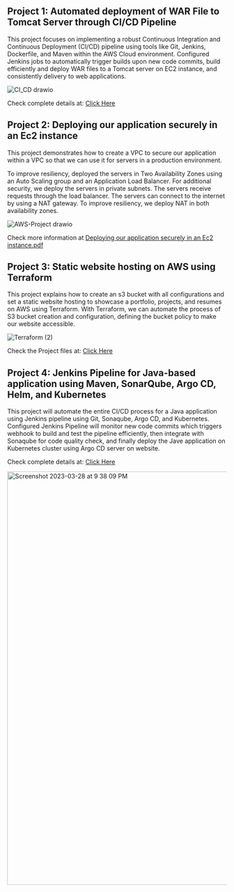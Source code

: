 ## Project 1: Automated deployment of WAR File to Tomcat Server through CI/CD Pipeline

This project focuses on implementing a robust Continuous Integration and Continuous Deployment (CI/CD) pipeline using tools like Git, Jenkins, Dockerfile, and Maven within the AWS Cloud environment. Configured Jenkins jobs to automatically trigger builds upon new code commits, build efficiently and deploy WAR files to a Tomcat server on EC2 instance, and consistently delivery to web applications.

![CI_CD drawio](https://github.com/Jayalakshmi-i/CI-CD/assets/141424247/6ac088da-e782-4e0f-a6f8-3ba46420c49b)

<p>Check complete details at: <a href="https://github.com/Jayalakshmi-i/CI-CD" target="blank">Click Here</a></p>

## Project 2: Deploying our application securely in an Ec2 instance

This project demonstrates how to create a VPC to secure our application within a VPC so that we can use it for servers in a production environment.

To improve resiliency, deployed the servers in Two Availability Zones using an Auto Scaling group and an Application Load Balancer. For additional security, we deploy the servers in private subnets. The servers receive requests through the load balancer. The servers can connect to the internet by using a NAT gateway. To improve resiliency, we deploy NAT in both availability zones.

![AWS-Project drawio](https://github.com/Jayalakshmi-i/CI-CD/assets/141424247/645109ef-a867-4270-ba82-459b5e5f8700)

Check more information at [Deploying our application securely in an Ec2 instance.pdf](https://github.com/Jayalakshmi-i/jayatestrepo/files/13688174/Deploying.our.application.securely.in.an.Ec2.instance.pdf)

## Project 3: Static website hosting on AWS using Terraform 

This project explains how to create an s3 bucket with all configurations and set a static website hosting to showcase a portfolio, projects, and resumes on AWS using Terraform.
With Terraform, we can automate the process of S3 bucket creation and configuration, defining the bucket policy to make our website accessible.

![Terraform (2)](https://github.com/Jayalakshmi-i/jayatestrepo/assets/141424247/2fc6224e-5ac1-4c2b-9e89-107bcc48929c)

<p>Check the Project files at: <a href="https://github.com/Jayalakshmi-i/Terraform-Static-website/">Click Here</a></p>

## Project 4: Jenkins Pipeline for Java-based application using Maven, SonarQube, Argo CD, Helm, and Kubernetes

This project will automate the entire CI/CD process for a Java application  using Jenkins pipeline using Git, Sonaqube, Argo CD, and Kubernetes. Configured Jenkins Pipeline will monitor new code commits which triggers webhook to build and test the pipeline efficiently, then integrate with Sonaqube for code quality check, and finally deploy the Jave application on Kubernetes cluster using Argo CD server on website.

<p>Check complete details at: <a href="https://github.com/Jayalakshmi-i/Jenkins-End-to-End-CICD/" target="blank">Click Here</a></p>

<img width="950" alt="Screenshot 2023-03-28 at 9 38 09 PM" src="https://github.com/Jayalakshmi-i/Jenkins-End-to-End-CICD/assets/141424247/f017f64d-bd32-434b-a632-60f0db82e4b3">


